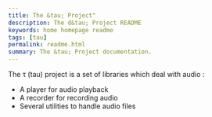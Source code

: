```yaml
---
title: The &tau; Project"
description: The d&tau; Project README
keywords: home homepage readme
tags: [tau]
permalink: readme.html
summary: The &tau; Project documentation.
---
```



The τ (tau) project is a set of libraries which deal with audio :

* A player for audio playback
* A recorder for recording audio
* Several utilities to handle audio files
